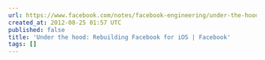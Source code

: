 ```yaml
---
url: https://www.facebook.com/notes/facebook-engineering/under-the-hood-rebuilding-facebook-for-ios/10151036091753920
created_at: 2012-08-25 01:57 UTC
published: false
title: 'Under the hood: Rebuilding Facebook for iOS | Facebook'
tags: []
---
```



